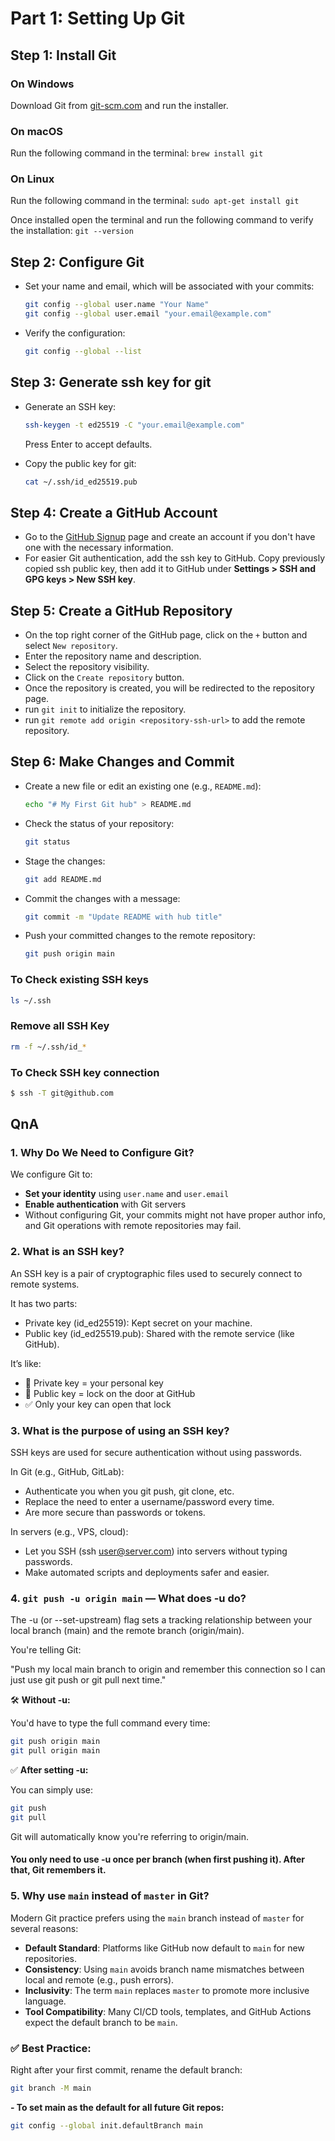 # Part 1: Setting Up Git

## Step 1: Install Git

### On Windows
Download Git from [git-scm.com](https://git-scm.com/downloads/win) and run the installer.

### On macOS
Run the following command in the terminal: `brew install git`

### On Linux
Run the following command in the terminal: `sudo apt-get install git`

Once installed open the terminal and run the following command to verify the installation: `git --version`

## Step 2: Configure Git

   - Set your name and email, which will be associated with your commits:
     ```bash
     git config --global user.name "Your Name"
     git config --global user.email "your.email@example.com"
     ```
   - Verify the configuration:
     ```bash
     git config --global --list
     ```

## Step 3: Generate ssh key for git

- Generate an SSH key:
  ```bash
  ssh-keygen -t ed25519 -C "your.email@example.com"
  ```
  Press Enter to accept defaults.
  
- Copy the public key for git:
  ```bash
  cat ~/.ssh/id_ed25519.pub
  ```

## Step 4: Create a GitHub Account
- Go to the [GitHub Signup](https://github.com/signup) page and create an account if you don't have one with the necessary information.
- For easier Git authentication, add the ssh key to GitHub. Copy previously copied ssh public key, then add it to GitHub under **Settings > SSH and GPG keys > New SSH key**.
## Step 5: Create a GitHub Repository
- On the top right corner of the GitHub page, click on the `+` button and select `New repository`.  
- Enter the repository name and description.
- Select the repository visibility.
- Click on the `Create repository` button.
- Once the repository is created, you will be redirected to the repository page.
- run `git init` to initialize the repository.
- run `git remote add origin <repository-ssh-url>` to add the remote repository. 

## Step 6: Make Changes and Commit

- Create a new file or edit an existing one (e.g., `README.md`):
  ```bash
  echo "# My First Git hub" > README.md
  ```
- Check the status of your repository:
  ```bash
  git status
  ```
- Stage the changes:
  ```bash
  git add README.md
  ```
- Commit the changes with a message:
  ```bash
  git commit -m "Update README with hub title"
  ```
- Push your committed changes to the remote repository:
  ```bash
  git push origin main
  ```

### To Check existing SSH keys
  ```bash
  ls ~/.ssh
  ```

### Remove all SSH Key
  ```bash
  rm -f ~/.ssh/id_*
  ```

### To Check SSH key connection
  ```bash
  $ ssh -T git@github.com
  ```

## QnA

### 1. Why Do We Need to Configure Git?

We configure Git to:

- **Set your identity** using `user.name` and `user.email`
- **Enable authentication** with Git servers
- Without configuring Git, your commits might not have proper author info, and Git operations with remote repositories may fail.

### 2. What is an SSH key?
An SSH key is a pair of cryptographic files used to securely connect to remote systems.

It has two parts:
- Private key (id_ed25519): Kept secret on your machine.
- Public key (id_ed25519.pub): Shared with the remote service (like GitHub).

It’s like:

- 🔐 Private key = your personal key
- 🏡 Public key = lock on the door at GitHub
- ✅ Only your key can open that lock

### 3. What is the purpose of using an SSH key?
SSH keys are used for secure authentication without using passwords.

In Git (e.g., GitHub, GitLab):
- Authenticate you when you git push, git clone, etc.
- Replace the need to enter a username/password every time.
- Are more secure than passwords or tokens.

In servers (e.g., VPS, cloud):
- Let you SSH (ssh user@server.com) into servers without typing passwords.
- Make automated scripts and deployments safer and easier.

### 4. `git push -u origin main` — What does -u do?
The -u (or --set-upstream) flag sets a tracking relationship between your local branch (main) and the remote branch (origin/main).

You're telling Git:

"Push my local main branch to origin and remember this connection so I can just use git push or git pull next time."

🛠️ **Without -u:**

You'd have to type the full command every time:
```bash
git push origin main
git pull origin main
```

✅ **After setting -u:**

You can simply use:
```bash
git push
git pull
```
Git will automatically know you're referring to origin/main.

#### You only need to use -u once per branch (when first pushing it). After that, Git remembers it.

### 5. Why use `main` instead of `master` in Git?

Modern Git practice prefers using the `main` branch instead of `master` for several reasons:

- **Default Standard**: Platforms like GitHub now default to `main` for new repositories.
- **Consistency**: Using `main` avoids branch name mismatches between local and remote (e.g., push errors).
- **Inclusivity**: The term `main` replaces `master` to promote more inclusive language.
- **Tool Compatibility**: Many CI/CD tools, templates, and GitHub Actions expect the default branch to be `main`.

### ✅ Best Practice:
Right after your first commit, rename the default branch:
```bash
git branch -M main
```
**- To set main as the default for all future Git repos:**
```bash
git config --global init.defaultBranch main
```



